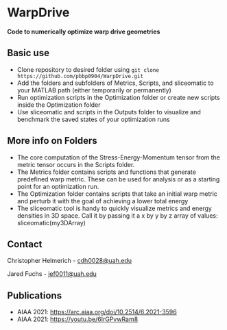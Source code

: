 # WarpDrive
**Code to numerically optimize warp drive geometries**

## Basic use
- Clone repository to desired folder using ``` git clone https://github.com/pbbp0904/WarpDrive.git ```
- Add the folders and subfolders of Metrics, Scripts, and sliceomatic to your MATLAB path (either temporarily or permanently)
- Run optimization scripts in the Optimization folder or create new scripts inside the Optimization folder
- Use sliceomatic and scripts in the Outputs folder to visualize and benchmark the saved states of your optimization runs

## More info on Folders
- The core computation of the Stress-Energy-Momentum tensor from the metric tensor occurs in the Scripts folder.
- The Metrics folder contains scripts and functions that generate predefined warp metric. These can be used for analysis or as a starting point for an optimization run.
- The Optimization folder contains scripts that take an initial warp metric and perturb it with the goal of achieving a lower total energy
- The sliceomatic tool is handy to quickly visualize metrics and energy densities in 3D space. Call it by passing it a x by y by z array of values: sliceomatic(my3DArray)

## Contact
Christopher Helmerich - cdh0028@uah.edu

Jared Fuchs - jef0011@uah.edu

## Publications
- AIAA 2021: https://arc.aiaa.org/doi/10.2514/6.2021-3596
- AIAA 2021: https://youtu.be/6IrGPvwRam8
